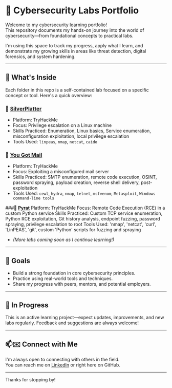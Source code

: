 # 🔐 Cybersecurity Labs Portfolio

Welcome to my cybersecurity learning portfolio!  
This repository documents my hands-on journey into the world of cybersecurity—from foundational concepts to practical labs.

I'm using this space to track my progress, apply what I learn, and demonstrate my growing skills in areas like threat detection, digital forensics, and system hardening.

---

## 📁 What's Inside

Each folder in this repo is a self-contained lab focused on a specific concept or tool. Here's a quick overview:

### 📁 [SilverPlatter](./SilverPlatter)
- Platform: TryHackMe  
- Focus: Privilege escalation on a Linux machine  
- Skills Practiced: Enumeration, Linux basics, Service enumeration, misconfiguration exploitation, local privilege escalation
- Tools Used: `linpeas`, `nmap`, `netcat`, `caido`

### 📁 [You Got Mail](./YouGotMail-THM)
- Platform: TryHackMe  
- Focus: Exploiting a misconfigured mail server  
- Skills Practiced: SMTP enumeration, remote code execution, OSINT, password spraying, payload creation, reverse shell delivery, post-exploitation
- Tools Used: `cewl`, `hydra`, `nmap`, `telnet`, `msfvenom`, `Metasploit`, `Windows command-line tools`

###📁 **[Pyrat](./Pyrat)**
Platform: TryHackMe
Focus: Remote Code Execution (RCE) in a custom Python service
Skills Practiced: Custom TCP service enumeration, Python RCE exploitation, Git history analysis, endpoint fuzzing, password spraying, privilege escalation to root
Tools Used: 'nmap', 'netcat', 'curl', 'LinPEAS', 'git', custom 'Python' scripts for fuzzing and spraying


- *(More labs coming soon as I continue learning!)*

---

## 🎯 Goals

- Build a strong foundation in core cybersecurity principles.
- Practice using real-world tools and techniques.
- Share my progress with peers, mentors, and potential employers.

---

## 🚧 In Progress

This is an active learning project—expect updates, improvements, and new labs regularly. Feedback and suggestions are always welcome!

---

## 📫✉️ Connect with Me

I'm always open to connecting with others in the field.  
You can reach me on [LinkedIn](https://www.linkedin.com/in/rishi-singh-243a811a0/) or right here on GitHub.

---

Thanks for stopping by! 
